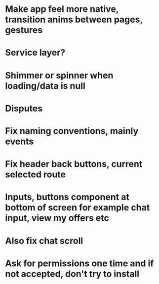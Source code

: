 ﻿# Make app feel more native, transition anims between pages, gestures
# Service layer?
# Shimmer or spinner when loading/data is null
# Disputes
# Fix naming conventions, mainly events
# Fix header back buttons, current selected route
# Inputs, buttons component at bottom of screen for example chat input, view my offers etc
# Also fix chat scroll
# Ask for permissions one time and if not accepted, don't try to install